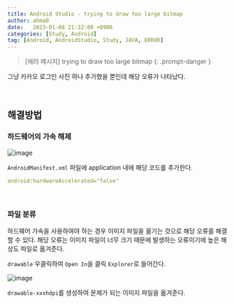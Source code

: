 ```yaml
---
title: Android Studio - trying to draw too large bitmap
author: ahma0
date:   2023-01-08 21:32:00 +0900
categories: [Study, Android]
tag: [Android, AndroidStudio, Study, JAVA, ERROR]
---
```


> [에러 메시지] trying to draw too large bitmap
{: .prompt-danger }

그냥 카카오 로그인 사진 하나 추가했을 뿐인데 해당 오류가 나타났다.

<br>

## 해결방법

### 하드웨어의 가속 해제

![image](https://user-images.githubusercontent.com/84761609/211195937-72c342b6-cc9d-4f03-bf79-20bc61ab38bf.png)


`AndroidManifest.xml` 파일에 application 내에 해당 코드를 추가한다.

```yml
android:hardwareAccelerated="false"
```

<br>

### 파일 분류

하드웨어 가속을 사용하여야 하는 경우 이미지 파일을 옮기는 것으로 해당 오류를 해결할 수 있다. 해당 오류는 이미지 파일이 너무 크기 때문에 발생하는 오류이기에 높은 해상도 파일로 옮겨준다.

`drawable` 우클릭하여 `Open In`을 클릭 `Explorer`로 들어간다.

![image](https://user-images.githubusercontent.com/84761609/211196134-65000e7e-fb2e-4aba-91cf-e71270988b83.png)


`drawable-xxxhdpi`를 생성하여 문제가 되는 이미지 파일을 옮겨준다.
